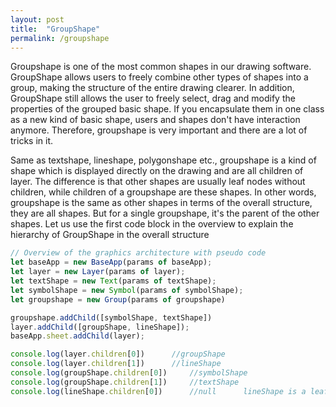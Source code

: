 ```yaml
---
layout: post
title:  "GroupShape"
permalink: /groupshape
---
```


Groupshape is one of the most common shapes in our drawing software. GroupShape allows users to freely combine other types of shapes into a group, making the structure of the entire drawing clearer. In addition, GroupShape still allows the user to freely select, drag and modify the properties of the grouped basic shape. If you encapsulate them in one class as a new kind of basic shape, users and shapes don't have interaction anymore. Therefore, groupshape is very important and there are a lot of tricks in it.

Same as textshape, lineshape, polygonshape etc., groupshape is a kind of shape which is displayed directly on the drawing and are all children of layer. The difference is that other shapes are usually leaf nodes without children, while children of a groupshape are these shapes. In other words, groupshape is the same as other shapes in terms of the overall structure, they are all shapes. But for a single groupshape, it's the parent of the other shapes. Let us use the first code block in the overview to explain the hierarchy of GroupShape in the overall structure

```js
// Overview of the graphics architecture with pseudo code
let baseApp = new BaseApp(params of baseApp);
let layer = new Layer(params of layer);
let textShape = new Text(params of textShape);
let symbolShape = new Symbol(params of symbolShape);
let groupshape = new Group(params of groupshape)

groupshape.addChild([symbolShape, textShape])
layer.addChild([groupShape, lineShape]);
baseApp.sheet.addChild(layer);

console.log(layer.children[0])		//groupShape
console.log(layer.children[1])		//lineShape
console.log(groupShape.children[0])		//symbolShape
console.log(groupShape.children[1])		//textShape
console.log(lineShape.children[0])		//null      lineShape is a leaf node without children.
```